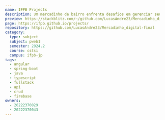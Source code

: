 ```yaml
---
name: IFPB Projects
description: Um mercadinho de bairro enfrenta desafios em gerenciar seu estoque e atender às demandas dos clientes.
preview: https://stackblitz.com/~/github.com/LucasAndre23/Mercadinho_digital-final
page: https://ifpb.github.io/projects/
repository: https://github.com/LucasAndre23/Mercadinho_digital-final
category:
  type: subject
  subject: pweb1
  semester: 2024.2
  course: cstsi
  campus: ifpb-jp
tags:
  - angular
  - spring-boot
  - java
  - typescript
  - fullstack
  - api
  - crud
  - firebase
owners:
  - 20222370029
  - 20222370043
---
```


